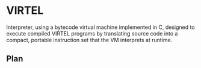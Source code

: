 # VIRTEL
Interpreter, using a bytecode virtual machine implemented in C, designed to execute compiled VIRTEL programs by translating source code into a compact, portable instruction set that the VM interprets at runtime.

## Plan
